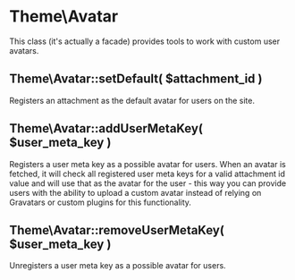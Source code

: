 # Theme\Avatar

This class (it's actually a facade) provides tools to work with custom user avatars.

## Theme\Avatar::setDefault( $attachment_id )

Registers an attachment as the default avatar for users on the site.

## Theme\Avatar::addUserMetaKey( $user_meta_key )

Registers a user meta key as a possible avatar for users.
When an avatar is fetched, it will check all registered user meta keys for a valid attachment id value and will use that as the avatar for the user - this way you can provide users with the ability to upload a custom avatar instead of relying on Gravatars or custom plugins for this functionality.

## Theme\Avatar::removeUserMetaKey( $user_meta_key )

Unregisters a user meta key as a possible avatar for users.